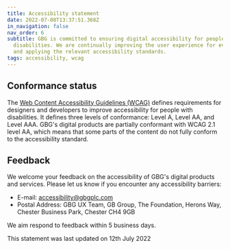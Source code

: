 ```yaml
---
title: Accessibility statement
date: 2022-07-08T13:37:51.368Z
in_navigation: false
nav_order: 6
subtitle: GBG is committed to ensuring digital accessibility for people with
  disabilities. We are continually improving the user experience for everyone,
  and applying the relevant accessibility standards.
tags: accessibility, wcag
---
```

## Conformance status

The [Web Content Accessibility Guidelines (WCAG)](https://www.w3.org/WAI/standards-guidelines/wcag/) defines requirements for designers and developers to improve accessibility for people with disabilities. It defines three levels of conformance: Level A, Level AA, and Level AAA. GBG's digital products are partially conformant with WCAG 2.1 level AA, which means that some parts of the content do not fully conform to the accessibility standard.

## Feedback

We welcome your feedback on the accessibility of GBG's digital products and services. Please let us know if you encounter any accessibility barriers:

* E-mail: [accessibility@gbgplc.com](mailto:accessibility@gbgplc.comaccessibility@gbgplc.comaccessibility@gbgplc.comaccessibility@gbgplc.comaccessibility@gbgplc.comaccessibility@gbgplc.comaccessibility@gbgplc.com)
* Postal Address: GBG UX Team, GB Group, The Foundation, Herons Way, Chester Business Park, Chester CH4 9GB

We aim respond to feedback within 5 business days.

This statement was last updated on 12th July 2022